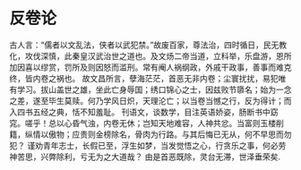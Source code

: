# 反卷论
 古人言：“儒者以文乱法，侠者以武犯禁。”故废百家，尊法治，四时循日，民无教化，攻伐深慎，此秦皇汉武治世之道也。及文炀二帝当道，立科举，乐盘游，恩所加因喜以缪赏，罚所及则因怒而滥刑。常有阉人祸纲政，外戚干政事，善事而难克终，皆内卷之祸也。
 故文昌所言，孽海茫茫，首恶无非内卷；尘寰扰扰，易犯唯有学习。拔山盖世之雄，坐此亡身辱国；绣口锦心之士，因兹败节隳名；始为一念之差，遂至毕生莫赎。何乃学风日炽，天理沦亡；以当卷当憾之行，反为得计；而入四书五经之典，恬不知羞耻。
 刊语文，谈数学，目注英语娇姿，肠断书中窈窕。嗟乎！总以心昏气浊，内卷无休；岂知天地难容，人神共忿。当富则玉楼削籍，纵情以傲物；应贵则金榜除名，骨肉为行路。与其后悔已无从，何不早思而勿犯？
 谨劝青年志士，长假已至，浮生如梦，当发觉悟之心，行贪乐之事，何必劳神苦思，兴弊除利，亏无为之大道哉？
 由是首恶既除，灵台无滞，世泽垂荣矣.